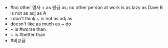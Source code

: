 * #no other 명사 + as 원급 as; no other person at work is as lazy as Dave
B is not as adj as A
 * I don't think ~ is not as adj as
 * doesn't like as much as ~ do
 * ~ is #worse than 
 * ~ is #better than 
 * #비교급